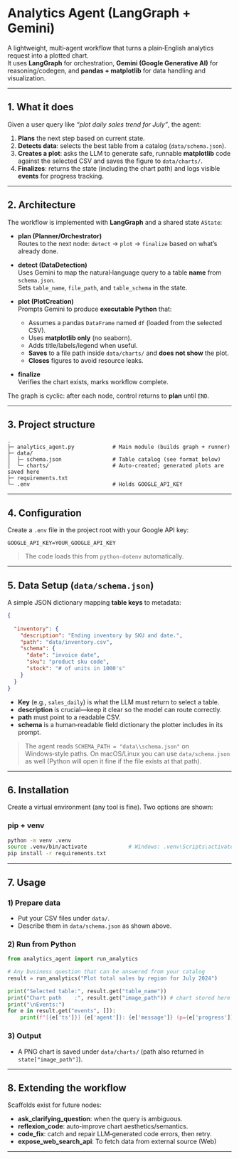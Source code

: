 # Analytics Agent (LangGraph + Gemini)

A lightweight, multi‑agent workflow that turns a plain‑English analytics request into a plotted chart.  
It uses **LangGraph** for orchestration, **Gemini (Google Generative AI)** for reasoning/codegen, and **pandas + matplotlib** for data handling and visualization.

---

## 1. What it does

Given a user query like _“plot daily sales trend for July”_, the agent:
1. **Plans** the next step based on current state.
2. **Detects data**: selects the best table from a catalog (`data/schema.json`).
3. **Creates a plot**: asks the LLM to generate safe, runnable **matplotlib** code against the selected CSV and saves the figure to `data/charts/`.
4. **Finalizes**: returns the state (including the chart path) and logs visible **events** for progress tracking.

---

## 2. Architecture

The workflow is implemented with **LangGraph** and a shared state `AState`:

- **plan (Planner/Orchestrator)**  
  Routes to the next node: `detect` → `plot` → `finalize` based on what’s already done.

- **detect (DataDetection)**  
  Uses Gemini to map the natural‑language query to a table **name** from `schema.json`.  
  Sets `table_name`, `file_path`, and `table_schema` in the state.

- **plot (PlotCreation)**  
  Prompts Gemini to produce **executable Python** that:
  - Assumes a pandas `DataFrame` named `df` (loaded from the selected CSV).
  - Uses **matplotlib only** (no seaborn).
  - Adds title/labels/legend when useful.
  - **Saves** to a file path inside `data/charts/` and **does not show** the plot.
  - **Closes** figures to avoid resource leaks.

- **finalize**  
  Verifies the chart exists, marks workflow complete.

The graph is cyclic: after each node, control returns to **plan** until `END`.

---

## 3. Project structure

```
.
├─ analytics_agent.py            # Main module (builds graph + runner)
├─ data/
│  ├─ schema.json                # Table catalog (see format below)
│  └─ charts/                    # Auto‑created; generated plots are saved here
├─ requirements.txt
└─ .env                          # Holds GOOGLE_API_KEY
```

---

## 4. Configuration

Create a `.env` file in the project root with your Google API key:

```env
GOOGLE_API_KEY=YOUR_GOOGLE_API_KEY
```

> The code loads this from `python-dotenv` automatically.

---

## 5. Data Setup (`data/schema.json`)

A simple JSON dictionary mapping **table keys** to metadata:

```json
{
  
  "inventory": {
    "description": "Ending inventory by SKU and date.",
    "path": "data/inventory.csv",
    "schema": {
      "date": "invoice date",
      "sku": "product sku code",
      "stock": "# of units in 1000's"
    }
  }
}
```

- **Key** (e.g., `sales_daily`) is what the LLM must return to select a table.
- **description** is crucial—keep it clear so the model can route correctly.
- **path** must point to a readable CSV.
- **schema** is a human‑readable field dictionary the plotter includes in its prompt.

> The agent reads `SCHEMA_PATH = "data\\schema.json"` on Windows‑style paths. On macOS/Linux you can use `data/schema.json` as well (Python will open it fine if the file exists at that path).

---

## 6. Installation

Create a virtual environment (any tool is fine). Two options are shown:

### pip + venv
```bash
python -m venv .venv
source .venv/bin/activate             # Windows: .venv\Scripts\activate
pip install -r requirements.txt
```
---

## 7. Usage

### 1) Prepare data
- Put your CSV files under `data/`.
- Describe them in `data/schema.json` as shown above.

### 2) Run from Python
```python
from analytics_agent import run_analytics

# Any business question that can be answered from your catalog
result = run_analytics("Plot total sales by region for July 2024")

print("Selected table:", result.get("table_name"))
print("Chart path    :", result.get("image_path")) # chart stored here
print("\nEvents:")
for e in result.get("events", []):
    print(f"[{e['ts']}] {e['agent']}: {e['message']} (p={e['progress']})")
```

### 3) Output
- A PNG chart is saved under `data/charts/` (path also returned in `state["image_path"]`).

---


## 8. Extending the workflow

Scaffolds exist for future nodes:
- **ask_clarifying_question**: when the query is ambiguous.
- **reflexion_code**: auto‑improve chart aesthetics/semantics.
- **code_fix**: catch and repair LLM‑generated code errors, then retry.
- **expose_web_search_api**: To fetch data from external source (Web) 

---
